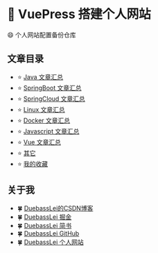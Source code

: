 # :candy: VuePress 搭建个人网站

:smile: 个人网站配置备份仓库

## 文章目录

* :star: [Java 文章汇总](../study/java/)
* :star: [SpringBoot 文章汇总](../study/springboot/)
* :star: [SpringCloud 文章汇总](../study/springcloud/)
* :star: [Linux 文章汇总](../study/linux/)
* :star: [Docker 文章汇总](../study/docker/)
* :star: [Javascript 文章汇总](../study/javascript/)
* :star: [Vue 文章汇总](../study/vue/)
* :star: [其它](../study/other/)
* :star: [我的收藏](../favorite/)


## 关于我
* :four_leaf_clover: [DuebassLei的CSDN博客](https://blog.csdn.net/m0_37903882)
* :four_leaf_clover: [DuebassLei 掘金](https://juejin.im/user/5aa1029c51882555770c0603)
* :four_leaf_clover: [DuebassLei 简书](https://www.jianshu.com/u/6740c2a5866d)
* :four_leaf_clover: [DuebassLei GitHub](https://github.com/DuebassLei)
* :four_leaf_clover: [DuebassLei 个人网站](https://www.gaosanshi.top)








